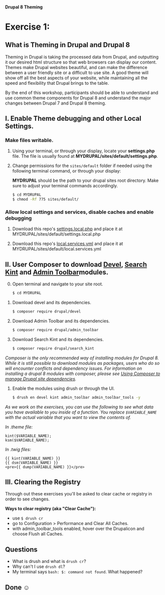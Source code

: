 #### Drupal 8 Theming

# Exercise 1: 

## What is Theming in Drupal and Drupal 8

Theming in Drupal is taking the processed data from Drupal, and outputting it our desired html structure so that web browsers can display our content. Themes make Drupal websites beautiful, and can make the difference between a user friendly site or a difficult to use site. A good theme will show off all the best aspects of your website, while maintaining all the speed and flexibility that Drupal brings to the table.  

By the end of this workshop, participants should be able to understand and use common theme components for Drupal 8 and understand the major changes between Drupal 7 and Drupal 8 theming.

## I. Enable Theme debugging and other Local Settings.

### Make files writable.
1. Using your terminal, or through your display, locate your **settings.php** file. The file is usually found at **MYDRUPAL/sites/default/settings.php**. 

2. Change permissions for the `sites/default` folder if needed using the following terminal command, or through your display:

	**MYDRUPAL** should be the path to your drupal sites root directory. Make sure to adjust your terminal commands accordingly.
	
	```bash
	$ cd MYDRUPAL
	$ chmod -Rf 775 sites/default/
	```

### Allow local settings and services, disable caches and enable debugging

1. Download this repo's [settings.local.php](settings.local.php) and place it at MYDRUPAL/sites/default/settings.local.php

2. Download this repo's [local.services.yml](local.services.yml) and place it at MYDRUPAL/sites/default/local.services.yml


## II. User Composer to download [Devel](https://www.drupal.org/project/devel), [Search Kint](https://www.drupal.org/project/search_kint) and [Admin Toolbar](https://www.drupal.org/project/admin_toobar)modules.
 
 0. Open terminal and navigate to your site root.
 
    ```bash
    $ cd MYDRUPAL
    ```
 
 1. Download devel and its dependencies.
 
    ```bash
    $ composer require drupal/devel 
    ```
    
 2. Download Admin Toolbar and its dependencies.

    ```bash
    $ composer require drupal/admin_toolbar
    ```
 
 2. Download Search Kint and its dependencies.
  
      ```bash
      $ composer require drupal/search_kint 
      ```

 _Composer is the only recommended way of installing modules for Drupal 8. While it is still possible to download modules as packages, users who do so will encounter conflicts and dependency issues. For information on installing a drupal 8 modules with composer, please see [Using Composer to manage Drupal site dependencies](https://www.drupal.org/docs/develop/using-composer/using-composer-to-manage-drupal-site-dependencies#adding-modules)._
  
1. Enable the modules using drush or through the UI.
    
    ```bash
    $ drush en devel kint admin_toolbar admin_toolbar_tools -y
    ```


_As we work on the exercises, you can use the following to see what data you have available to you inside of a function. You replace `$VARIABLE_NAME` with the actual variable that you want to view the contents of._

_In .theme file:_

    
    kint($VARIABLE_NAME);
    ksm($VARIABLE_NAME);
    
    
_In .twig files:_


    {{ kint(VARIABLE_NAME) }}
    {{ dsm(VARIABLE_NAME) }}
    <pre>{{ dump(VARIABLE_NAME) }}</pre>


## III. Clearing the Registry

Through out these exercises you'll be asked to clear cache or registry in order to see changes. 
 
**Ways to clear registry (aka "Clear Cache"):**

* use ``$ drush cr`` 
* go to Configuration > Performance and Clear All Caches. 
* with admin\_toolbar\_tools enabled, hover over the Drupalicon and choose Flush all Caches. 

## Questions
+ What is drush and what is `drush cr`?
+ Why can't I use `drush dl`?
+ My terminal says `bash: $: command not found`. What happened?

## Done ☺
